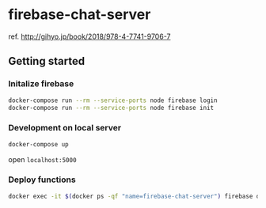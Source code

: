 # firebase-chat-server

ref. http://gihyo.jp/book/2018/978-4-7741-9706-7

## Getting started

### Initalize firebase

```sh
docker-compose run --rm --service-ports node firebase login
docker-compose run --rm --service-ports node firebase init
```

### Development on local server

```sh
docker-compose up
```

open `localhost:5000`

### Deploy functions

```sh
docker exec -it $(docker ps -qf "name=firebase-chat-server") firebase deploy --only functions
```
